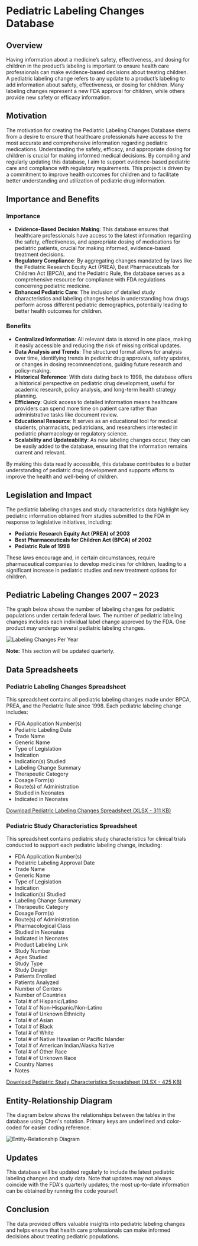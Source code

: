 # Pediatric Labeling Changes Database

## Overview
Having information about a medicine’s safety, effectiveness, and dosing for children in the product’s labeling is important to ensure health care professionals can make evidence-based decisions about treating children. A pediatric labeling change refers to any update to a product’s labeling to add information about safety, effectiveness, or dosing for children. Many labeling changes represent a new FDA approval for children, while others provide new safety or efficacy information.

## Motivation

The motivation for creating the Pediatric Labeling Changes Database stems from a desire to ensure that healthcare professionals have access to the most accurate and comprehensive information regarding pediatric medications. Understanding the safety, efficacy, and appropriate dosing for children is crucial for making informed medical decisions. By compiling and regularly updating this database, I aim to support evidence-based pediatric care and compliance with regulatory requirements. This project is driven by a commitment to improve health outcomes for children and to facilitate better understanding and utilization of pediatric drug information.

## Importance and Benefits

### Importance
- **Evidence-Based Decision Making**: This database ensures that healthcare professionals have access to the latest information regarding the safety, effectiveness, and appropriate dosing of medications for pediatric patients, crucial for making informed, evidence-based treatment decisions.
- **Regulatory Compliance**: By aggregating changes mandated by laws like the Pediatric Research Equity Act (PREA), Best Pharmaceuticals for Children Act (BPCA), and the Pediatric Rule, the database serves as a comprehensive resource for compliance with FDA regulations concerning pediatric medicine.
- **Enhanced Pediatric Care**: The inclusion of detailed study characteristics and labeling changes helps in understanding how drugs perform across different pediatric demographics, potentially leading to better health outcomes for children.

### Benefits
- **Centralized Information**: All relevant data is stored in one place, making it easily accessible and reducing the risk of missing critical updates.
- **Data Analysis and Trends**: The structured format allows for analysis over time, identifying trends in pediatric drug approvals, safety updates, or changes in dosing recommendations, guiding future research and policy-making.
- **Historical Reference**: With data dating back to 1998, the database offers a historical perspective on pediatric drug development, useful for academic research, policy analysis, and long-term health strategy planning.
- **Efficiency**: Quick access to detailed information means healthcare providers can spend more time on patient care rather than administrative tasks like document review.
- **Educational Resource**: It serves as an educational tool for medical students, pharmacists, pediatricians, and researchers interested in pediatric pharmacology or regulatory science.
- **Scalability and Updateability**: As new labeling changes occur, they can be easily added to the database, ensuring that the information remains current and relevant.

By making this data readily accessible, this database contributes to a better understanding of pediatric drug development and supports efforts to improve the health and well-being of children.

## Legislation and Impact
The pediatric labeling changes and study characteristics data highlight key pediatric information obtained from studies submitted to the FDA in response to legislative initiatives, including:
- **Pediatric Research Equity Act (PREA) of 2003**
- **Best Pharmaceuticals for Children Act (BPCA) of 2002**
- **Pediatric Rule of 1998**

These laws encourage and, in certain circumstances, require pharmaceutical companies to develop medicines for children, leading to a significant increase in pediatric studies and new treatment options for children.

## Pediatric Labeling Changes 2007 – 2023
The graph below shows the number of labeling changes for pediatric populations under certain federal laws. The number of pediatric labeling changes includes each individual label change approved by the FDA. One product may undergo several pediatric labeling changes.

![Labeling Changes Per Year](LabelingChangesPerYear.png)

**Note:** This section will be updated quarterly.

## Data Spreadsheets
### Pediatric Labeling Changes Spreadsheet
This spreadsheet contains all pediatric labeling changes made under BPCA, PREA, and the Pediatric Rule since 1998. Each pediatric labeling change includes:
- FDA Application Number(s)
- Pediatric Labeling Date
- Trade Name
- Generic Name
- Type of Legislation
- Indication
- Indication(s) Studied
- Labeling Change Summary
- Therapeutic Category
- Dosage Form(s)
- Route(s) of Administration
- Studied in Neonates
- Indicated in Neonates

[Download Pediatric Labeling Changes Spreadsheet (XLSX - 311 KB)](https://www.fda.gov/media/175738/download?attachment)

### Pediatric Study Characteristics Spreadsheet
This spreadsheet contains pediatric study characteristics for clinical trials conducted to support each pediatric labeling change, including:
- FDA Application Number(s)
- Pediatric Labeling Approval Date
- Trade Name
- Generic Name
- Type of Legislation
- Indication
- Indication(s) Studied
- Labeling Change Summary
- Therapeutic Category
- Dosage Form(s)
- Route(s) of Administration
- Pharmacological Class
- Studied in Neonates
- Indicated in Neonates
- Product Labeling Link
- Study Number
- Ages Studied
- Study Type
- Study Design
- Patients Enrolled
- Patients Analyzed
- Number of Centers
- Number of Countries
- Total # of Hispanic/Latino
- Total # of Non-Hispanic/Non-Latino
- Total # of Unknown Ethnicity
- Total # of Asian
- Total # of Black
- Total # of White
- Total # of Native Hawaiian or Pacific Islander
- Total # of American Indian/Alaska Native
- Total # of Other Race
- Total # of Unknown Race
- Country Names
- Notes

[Download Pediatric Study Characteristics Spreadsheet (XLSX - 425 KB)](https://www.fda.gov/media/175739/download?attachment)

## Entity-Relationship Diagram
The diagram below shows the relationships between the tables in the database using Chen's notation. Primary keys are underlined and color-coded for easier coding reference.

![Entity-Relationship Diagram](ER-Diagram.jpg)

## Updates
This database will be updated regularly to include the latest pediatric labeling changes and study data. Note that updates may not always coincide with the FDA's quarterly updates; the most up-to-date information can be obtained by running the code yourself.

## Conclusion
The data provided offers valuable insights into pediatric labeling changes and helps ensure that health care professionals can make informed decisions about treating pediatric populations.
